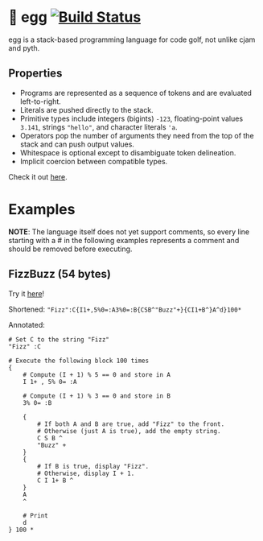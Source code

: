 🥚 egg [![Build Status](https://travis-ci.org/forestbelton/egg.svg?branch=master)](https://travis-ci.org/forestbelton/egg)
===

egg is a stack-based programming language for code golf, not unlike cjam and pyth.

Properties
----------

* Programs are represented as a sequence of tokens and are evaluated left-to-right.
* Literals are pushed directly to the stack.
* Primitive types include integers (bigints) `-123`, floating-point values `3.141`, strings `"hello"`, and character literals `'a`.
* Operators pop the number of arguments they need from the top of the stack and can push output values.
* Whitespace is optional except to disambiguate token delineation.
* Implicit coercion between compatible types.

Check it out [here](https://forestbelton.github.io/egg/).

Examples
========

**NOTE**: The language itself does not yet support comments, so every line starting with a # in the following examples represents a comment and should be removed before executing.

FizzBuzz (54 bytes)
--------

Try it [here](https://forestbelton.github.io/egg/?try="Fizz"%3AC%7BI1%2B%2C5%250%3D%3AA3%250%3D%3AB%7BCSB%5E"Buzz"C%7D%7BCI1%2BB%5E%7DA%5Ed%7D100*#interpreter)!

Shortened: `"Fizz":C{I1+,5%0=:A3%0=:B{CSB^"Buzz"+}{CI1+B^}A^d}100*`

Annotated:
```
# Set C to the string "Fizz"
"Fizz" :C

# Execute the following block 100 times
{
    # Compute (I + 1) % 5 == 0 and store in A
    I 1+ , 5% 0= :A

    # Compute (I + 1) % 3 == 0 and store in B
    3% 0= :B

    {
        # If both A and B are true, add "Fizz" to the front.
        # Otherwise (just A is true), add the empty string.
        C S B ^
        "Buzz" +
    }
    {
        # If B is true, display "Fizz".
        # Otherwise, display I + 1.
        C I 1+ B ^
    }
    A
    ^

    # Print
    d
} 100 *

```
